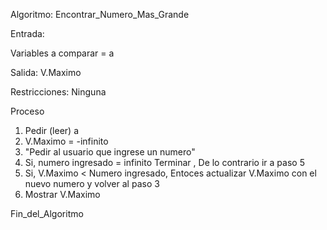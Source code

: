 Algoritmo: Encontrar_Numero_Mas_Grande
  
Entrada: 
  
  Variables a comparar = a
  
Salida: V.Maximo

Restricciones: Ninguna

Proceso
1. Pedir (leer) a
2. V.Maximo = -infinito
3. "Pedir al usuario que ingrese un numero" 
4. Si, numero ingresado = infinito Terminar , De lo contrario ir a paso 5
5. Si, V.Maximo < Numero ingresado, Entoces actualizar V.Maximo con el nuevo numero y volver al paso 3 
6. Mostrar V.Maximo

Fin_del_Algoritmo
